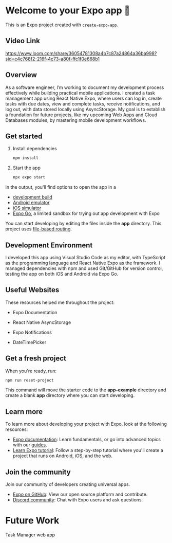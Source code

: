 # Welcome to your Expo app 👋

This is an [Expo](https://expo.dev) project created with [`create-expo-app`](https://www.npmjs.com/package/create-expo-app).

## Video Link

https://www.loom.com/share/36054781308a4b7c87a24864a36ba998?sid=c4c768f2-216f-4c73-a80f-ffc1f0e668b1

## Overview

As a software engineer, I’m working to document my development process effectively while building practical mobile applications. I created a task management app using React Native Expo, where users can log in, create tasks with due dates, view and complete tasks, receive notifications, and log out, with data stored locally using AsyncStorage. My goal is to establish a foundation for future projects, like my upcoming Web Apps and Cloud Databases modules, by mastering mobile development workflows.

## Get started

1. Install dependencies

   ```bash
   npm install
   ```

2. Start the app

   ```bash
   npx expo start
   ```

In the output, you'll find options to open the app in a

- [development build](https://docs.expo.dev/develop/development-builds/introduction/)
- [Android emulator](https://docs.expo.dev/workflow/android-studio-emulator/)
- [iOS simulator](https://docs.expo.dev/workflow/ios-simulator/)
- [Expo Go](https://expo.dev/go), a limited sandbox for trying out app development with Expo

You can start developing by editing the files inside the **app** directory. This project uses [file-based routing](https://docs.expo.dev/router/introduction).

## Development Environment

I developed this app using Visual Studio Code as my editor, with TypeScript as the programming language and React Native Expo as the framework. I managed dependencies with npm and used Git/GitHub for version control, testing the app on both iOS and Android via Expo Go.

## Useful Websites

These resources helped me throughout the project:

- Expo Documentation

- React Native AsyncStorage

- Expo Notifications

- DateTimePicker

## Get a fresh project

When you're ready, run:

```bash
npm run reset-project
```

This command will move the starter code to the **app-example** directory and create a blank **app** directory where you can start developing.

## Learn more

To learn more about developing your project with Expo, look at the following resources:

- [Expo documentation](https://docs.expo.dev/): Learn fundamentals, or go into advanced topics with our [guides](https://docs.expo.dev/guides).
- [Learn Expo tutorial](https://docs.expo.dev/tutorial/introduction/): Follow a step-by-step tutorial where you'll create a project that runs on Android, iOS, and the web.

## Join the community

Join our community of developers creating universal apps.

- [Expo on GitHub](https://github.com/expo/expo): View our open source platform and contribute.
- [Discord community](https://chat.expo.dev): Chat with Expo users and ask questions.

# Future Work

Task Manager web app 